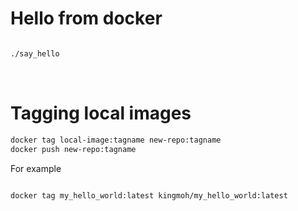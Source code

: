 # Hello from docker

```bash

./say_hello
```


<br/>

# Tagging local images 

```bash 
docker tag local-image:tagname new-repo:tagname
docker push new-repo:tagname

```

For example 
```bash

docker tag my_hello_world:latest kingmoh/my_hello_world:latest

```

